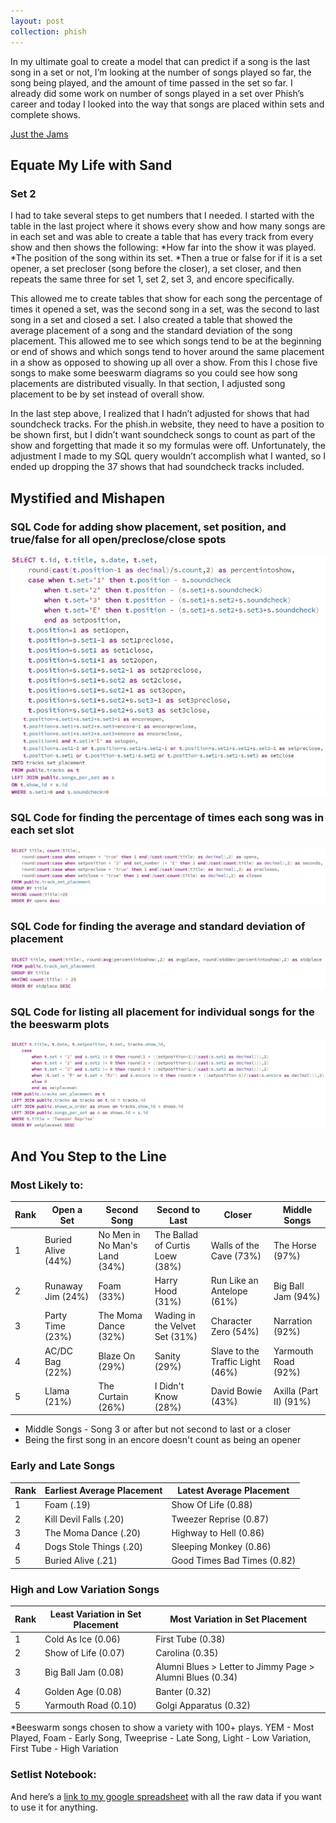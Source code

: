 ```yaml
---
layout: post
collection: phish
---
```


In my ultimate goal to create a model that can predict if a song is the last song in a set or not, I’m looking at the number of songs played so far, the song being played, and the amount of time passed in the set so far.  I already did some work on number of songs played in a set over Phish’s career and today I looked into the way that songs are placed within sets and complete shows.

[Just the Jams](#abcd)

## Equate My Life with Sand
### Set 2
I had to take several steps to get numbers that I needed.  I started with the table in the last project where it shows every show and how many songs are in each set and was able to create a table that has every track from every show and then shows the following:
*How far into the show it was played.
*The position of the song within its set.
*Then a true or false for if it is a set opener, a set precloser (song before the closer), a set closer, and then repeats the same three for set 1, set 2, set 3, and encore specifically.

This allowed me to create tables that show for each song the percentage of times it opened a set, was the second song in a set, was the second to last song in a set and closed a set.  I also created a table that showed the average placement of a song and the standard deviation of the song placement.  This allowed me to see which songs tend to be at the beginning or end of shows and which songs tend to hover around the same placement in a show as opposed to showing up all over a show.  From this I chose five songs to make some beeswarm diagrams so you could see how song placements are distributed visually.  In that section, I adjusted song placement to be by set instead of overall show.  

In the last step above, I realized that I hadn’t adjusted for shows that had soundcheck tracks.  For the phish.in website, they need to have a position to be shown first, but I didn’t want soundcheck songs to count as part of the show and forgetting that made it so my formulas were off.  Unfortunately, the adjustment I made to my SQL query wouldn’t accomplish what I wanted, so I ended up dropping the 37 shows that had soundcheck tracks included.  


## Mystified and Mishapen
### SQL Code for adding show placement, set position, and true/false for all open/preclose/close spots  
![pic](/photos/set_open_close1.jpg)  
![pic2](/photos/set_open_close2.jpg)  
### SQL Code for finding the percentage of times each song was in each set slot  
![pic3](/photos/percent_open_close.jpg)  
### SQL Code for finding the average and standard deviation of placement  
![pic4](/photos/avg_std_placement.jpg)  
### SQL Code for listing all placement for individual songs for the the beeswarm plots  
![pic5](/photos/set_placement_for_beeswarm.jpg)  

<a name="abcd"></a>
## And You Step to the Line
### Most Likely to:

|Rank|Open a Set|Second Song|Second to Last|Closer|Middle Songs|
|--|--|--|--|--|--|
|1|Buried Alive (44%)|No Men in No Man's Land (34%)|The Ballad of Curtis Loew (38%)|Walls of the Cave (73%)|The Horse (97%)|
|2|Runaway Jim (24%)|Foam (33%)|Harry Hood (31%)|Run Like an Antelope (61%)|Big Ball Jam (94%)|
|3|Party Time (23%)|The Moma Dance (32%)|Wading in the Velvet Set (31%)|Character Zero (54%)|Narration (92%)|
|4|AC/DC Bag (22%)|Blaze On (29%)|Sanity (29%)|Slave to the Traffic Light (46%)|Yarmouth Road (92%)|
|5|Llama (21%)|The Curtain (26%)|I Didn't Know (28%)|David Bowie (43%)|Axilla (Part II) (91%)|
* Middle Songs - Song 3 or after but not second to last or a closer
* Being the first song in an encore doesn't count as being an opener

### Early and Late Songs
|Rank|Earliest Average Placement|Latest Average Placement|
|---|--|--|
|1|Foam (.19)|Show Of Life (0.88)|
|2|Kill Devil Falls (.20)|Tweezer Reprise (0.87)|
|3|The Moma Dance (.20)|Highway to Hell (0.86)|
|4|Dogs Stole Things (.20)|Sleeping Monkey (0.86)|
|5|Buried Alive (.21)|Good Times Bad Times (0.82)|

### High and Low Variation Songs
|Rank|Least Variation in Set Placement|Most Variation in Set Placement|
|---|--|--|
|1|Cold As Ice (0.06)|First Tube (0.38)|
|2|Show of Life (0.07)|Carolina (0.35)|
|3|Big Ball Jam (0.08)|Alumni Blues > Letter to Jimmy Page > Alumni Blues (0.34)|
|4|Golden Age (0.08)|Banter (0.32)|
|5|Yarmouth Road (0.10)|Golgi Apparatus (0.32)|

<div class="flourish-embed" data-src="story/334562" data-url="https://flo.uri.sh/story/334562/embed"><script src="https://public.flourish.studio/resources/embed.js"></script></div>
*Beeswarm songs chosen to show a variety with 100+ plays.  YEM - Most Played, Foam - Early Song, Tweeprise - Late Song, Light - Low Variation, First Tube - High Variation

### Setlist Notebook:
And here’s a [link to my google spreadsheet](https://docs.google.com/spreadsheets/d/1BpC31Mz0EMFbQslktbcmSgOt_ioh43q2skVeEpxfSJg/edit?usp=sharing) with all the raw data if you want to use it for anything.
